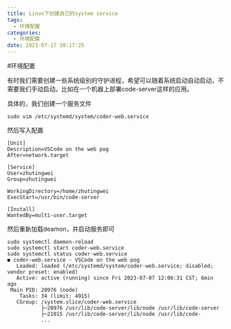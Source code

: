 ```yaml
---
title: Linux下创建自己的system service
tags:
  - 环境配置
categories:
  - 环境配置
date: 2023-07-17 20:17:25
---
```

#环境配置 

有时我们需要创建一些系统级别的守护进程，希望可以随着系统启动自动启动，不需要我们手动启动。比如在一个机器上部署code-server这样的应用。

具体的，我们创建一个服务文件
```shell
sudo vim /etc/systemd/system/coder-web.service
```

然后写入配置
``` less
[Unit]
Description=VSCode on the web pog
After=network.target

[Service]
User=zhutingwei
Group=zhutingwei

WorkingDirectory=/home/zhutingwei
ExecStart=/usr/bin/code-server

[Install]
WantedBy=multi-user.target
```

然后重新加载deamon，并启动服务即可
``` shell
sudo systemctl daemon-reload
sudo systemctl start coder-web.service
sudo systemctl status coder-web.service                                                                                               
● coder-web.service - VSCode on the web pog
   Loaded: loaded (/etc/systemd/system/coder-web.service; disabled; vendor preset: enabled)
   Active: active (running) since Fri 2023-07-07 12:06:31 CST; 6min ago
 Main PID: 20976 (node)
    Tasks: 34 (limit: 4915)
   CGroup: /system.slice/coder-web.service
           ├─20976 /usr/lib/code-server/lib/node /usr/lib/code-server
           ├─21015 /usr/lib/code-server/lib/node /usr/lib/code-
           ...
```
